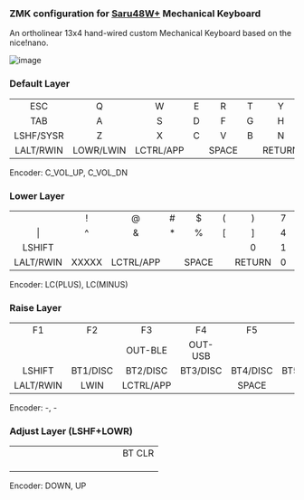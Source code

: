 ### ZMK configuration for [Saru48W+](https://github.com/slabua/keyboards/tree/main/saru48wplus) Mechanical Keyboard
An ortholinear 13x4 hand-wired custom Mechanical Keyboard based on the nice!nano.

![image](https://github.com/slabua/zmk-config-saru48wplus/assets/1002978/43f81249-28bc-498b-8c6f-22d4e38f3f3d)

### Default Layer
||||||||||||||
|:---:|:---:|:---:|:---:|:---:|:---:|:---:|:---:|:---:|:---:|:---:|:---:|:---:|
|   ESC   |    Q    |    W    |    E    |    R    |    T    |    Y    |    U    |    I    |    O    |    P    |    -    |  MUTE   |
|   TAB   |    A    |    S    |    D    |    F    |    G    |    H    |    J    |    K    |    L    |    ;    |    '    |  PRINT  |
|LSHF/SYSR|    Z    |    X    |    C    |    V    |    B    |    N    |    M    |    ,    |    .    |    /    |   UP    |RSHFT/DEL|
|LALT/RWIN|LOWR/LWIN|LCTRL/APP|         |  SPACE  |         | RETURN  |         |  BKSPC  |RAIS/RALT|  LEFT   |  DOWN   |  RIGHT  |

Encoder: C_VOL_UP, C_VOL_DN

### Lower Layer
||||||||||||||
|:---:|:---:|:---:|:---:|:---:|:---:|:---:|:---:|:---:|:---:|:---:|:---:|:---:|
|         |    !    |    @    |    #    |    $    |    (    |    )    |    7    |    8    |    9    |    *    |    -    |ZOOMRESET|
|   \|    |    ^    |    &    |    *    |    %    |    [    |    ]    |    4    |    5    |    6    |    /    |    +    |  PgUP   |
| LSHIFT  |         |         |         |         |         |    0    |    1    |    2    |    3    |    .    |    =    |  PgDN   |
|LALT/RWIN|  XXXXX  |LCTRL/APP|         |  SPACE  |         | RETURN  |    0    |   DEL   |    .    |         |   DEL   | RETURN  |

Encoder: LC(PLUS), LC(MINUS)

### Raise Layer
||||||||||||||
|:---:|:---:|:---:|:---:|:---:|:---:|:---:|:---:|:---:|:---:|:---:|:---:|:---:|
|   F1    |   F2    |   F3    |   F4    |   F5    |   F6    |   F7    |   F8    |   F9    |   F10   |   F11   |   F12   | BOOTLDR |
|         |         | OUT-BLE | OUT-USB |         |         |         |         |         |         |    `    |    ~    |  HOME   |
| LSHIFT  |BT1/DISC |BT2/DISC |BT3/DISC |BT4/DISC |BT5/DISC |         |         |         |         |    \    |         |   END   |
|LALT/RWIN|  LWIN   |LCTRL/APP|         |  SPACE  |         | RETURN  |         |         |  XXXXX  |         |         |         |

Encoder: -, -

### Adjust Layer (LSHF+LOWR)
||||||||||||||
|:---:|:---:|:---:|:---:|:---:|:---:|:---:|:---:|:---:|:---:|:---:|:---:|:---:|
|         |         |         |         |         |         |         |         |         |         |         |         | BT CLR  |
|         |         |         |         |         |         |         |         |         |         |         |         |         |
|         |         |         |         |         |         |         |         |         |         |         |         |         |
|         |         |         |         |         |         |         |         |         |         |         |         |         |

Encoder: DOWN, UP
